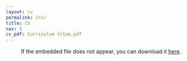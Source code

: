 ```yaml
---
layout: cv
permalink: /cv/
title: CV
nav: 5
cv_pdf: Curriculum Vitae.pdf
---
```


<div style="text-align: center;">
  If the embedded file does not appear, you can download it <a href="Curriculum Vitae.pdf" download>here</a>.
</div>
